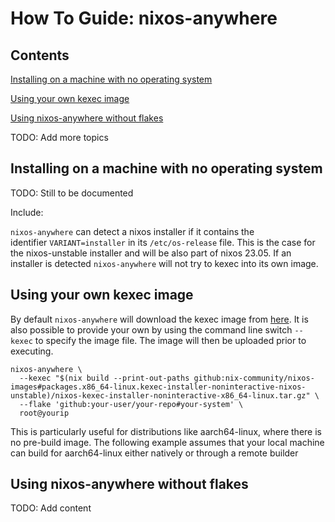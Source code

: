 # How To Guide: nixos-anywhere

## Contents

[Installing on a machine with no operating system](#installing-on-a-machine-with-no-operating-system)

[Using your own kexec image](#using-your-own-kexec-image)

[Using nixos-anywhere without flakes](#using-nixos-anywhere-without-flakes)

TODO: Add more topics

## Installing on a machine with no operating system

TODO: Still to be documented

Include:

`nixos-anywhere` can detect a nixos installer if it contains the identifier `VARIANT=installer` in its `/etc/os-release` file. This is the case for the nixos-unstable installer and will be also part of nixos 23.05. If an installer is detected `nixos-anywhere` will not try to kexec into its own image.

## Using your own kexec image

By default `nixos-anywhere` will download the kexec image from [here](https://github.com/nix-community/nixos-images#kexec-tarballs). It is also possible to provide your own by using the command line switch `--kexec` to specify the image file. The image will then be uploaded prior to executing.

```
nixos-anywhere \
  --kexec "$(nix build --print-out-paths github:nix-community/nixos-images#packages.x86_64-linux.kexec-installer-noninteractive-nixos-unstable)/nixos-kexec-installer-noninteractive-x86_64-linux.tar.gz" \
  --flake 'github:your-user/your-repo#your-system' \
  root@yourip
```

This is particularly useful for distributions like aarch64-linux, where there is no pre-build image. The following example assumes that your local machine can build for aarch64-linux either natively or through a remote builder

## Using nixos-anywhere without flakes

TODO: Add content

```

```
